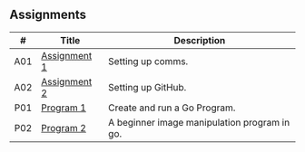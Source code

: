 ##  Assignments

|   #   | Title | Description |
| :---: | ----------- | ---------------------- |
|   A01 | [Assignment 1](https://github.com/BKoch74/4143-PLC/tree/main/Assignments/A01) | Setting up comms.|
|   A02 | [Assignment 2](https://github.com/BKoch74/4143-PLC/tree/main/Assignments/A02) | Setting up GitHub. |
|   P01   | [Program 1](https://github.com/BKoch74/4143-PLC/tree/main/Assignments/P01)     | Create and run a Go Program.        |
|   P02 | [Program 2](https://github.com/BKoch74/4143-PLC/tree/main/Assignments/P02) | A beginner image manipulation program in go.|
